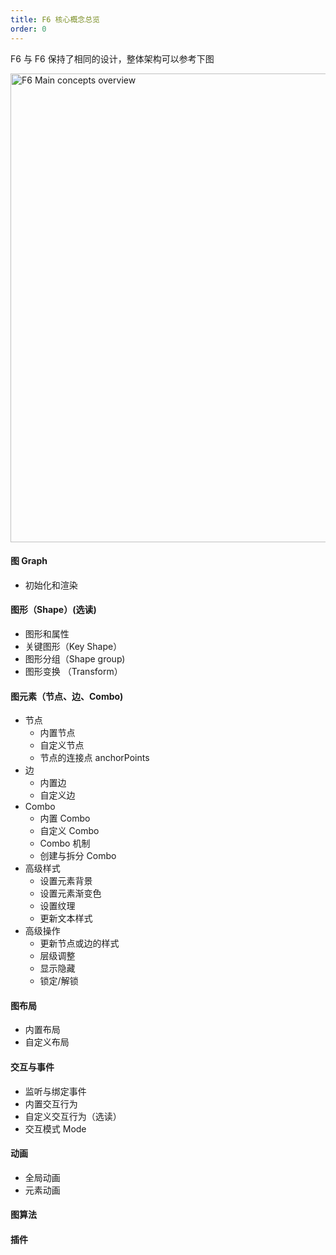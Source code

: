 ```yaml
---
title: F6 核心概念总览
order: 0
---
```


F6 与 F6 保持了相同的设计，整体架构可以参考下图

<img src='https://gw.alipayobjects.com/mdn/rms_f8c6a0/afts/img/A*I0RoTKgsvSEAAAAAAAAAAAAAARQnAQ' width='750' alt='F6 Main concepts overview'/>

#### 图 Graph

- 初始化和渲染

#### 图形（Shape）(选读)

- 图形和属性
- 关键图形（Key Shape）
- 图形分组（Shape group)
- 图形变换 （Transform）

#### 图元素（节点、边、Combo)

- 节点
  - 内置节点
  - 自定义节点
  - 节点的连接点 anchorPoints
- 边
  - 内置边
  - 自定义边
- Combo
  - 内置 Combo
  - 自定义 Combo
  - Combo 机制
  - 创建与拆分 Combo
- 高级样式
  - 设置元素背景
  - 设置元素渐变色
  - 设置纹理
  - 更新文本样式
- 高级操作
  - 更新节点或边的样式
  - 层级调整
  - 显示隐藏
  - 锁定/解锁

#### 图布局

- 内置布局
- 自定义布局

#### 交互与事件

- 监听与绑定事件
- 内置交互行为
- 自定义交互行为（选读）
- 交互模式 Mode

#### 动画

- 全局动画
- 元素动画

#### 图算法

#### 插件

